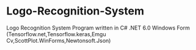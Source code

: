 # Logo-Recognition-System
Logo Recognition System Program written in C# .NET 6.0 Windows Form (Tensorflow.net,Tensorflow.keras,Emgu Cv,ScottPlot.WinForms,Newtonsoft.Json)
